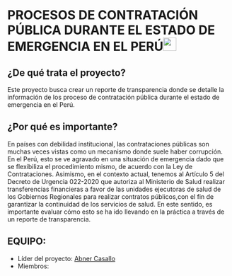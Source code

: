 # PROCESOS DE CONTRATACIÓN PÚBLICA DURANTE EL ESTADO DE EMERGENCIA EN EL PERÚ<img src="https://image.flaticon.com/icons/svg/323/323273.svg" width="30"/> 

## ¿De qué trata el proyecto?

Este proyecto busca crear un reporte de transparencia donde se detalle la información de los proceso de contratación pública durante el estado de emergencia en el Perú.

## ¿Por qué es importante? 

En países con debilidad institucional, las contrataciones públicas son muchas veces vistas como un mecanismo donde suele haber corrupción. En el Perú, esto se ve agravado en una situación de emergencia dado que se flexibiliza el procedimiento mismo, de acuerdo con la Ley de Contrataciones. Asimismo, en el contexto actual, tenemos al Artículo 5 del Decreto de Urgencia 022-2020 que autoriza al Ministerio de Salud realizar transferencias financieras a favor de las unidades ejecutoras de salud de los Gobiernos Regionales para realizar contratos públicos,con el fin de garantizar la continuidad de los servicios de salud. En este sentido, es importante evaluar cómo esto se ha ido llevando en la práctica a través de un reporte de transparencia.


## EQUIPO:

* Líder del proyecto: [Abner Casallo](https://www.linkedin.com/in/abner-francisco-casallo-trauco-b331b983/)
* Miembros:



